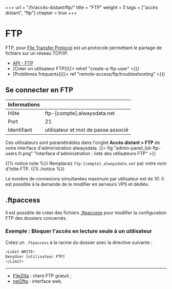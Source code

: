 +++
url = "/fr/accès-distant/ftp/"
title = "FTP"
weight = 5
tags = ["accès distant", "ftp"]
chapter = true
+++

# FTP

FTP, pour [File Transfer Protocol](https://fr.wikipedia.org/wiki/File_Transfer_Protocol) est un protocole permettant le partage de fichiers sur un réseau TCP/IP.

- [API - FTP](https://api.alwaysdata.com/v1/ftp/doc/)
- [Créer un utilisateur FTP]({{< relref "create-a-ftp-user" >}})
- [Problèmes fréquents]({{< ref "remote-access/ftp/troubleshooting" >}})

## Se connecter en FTP

| Informations |                                     |
|--------------|-------------------------------------|
| Hôte         | ftp-[compte].alwaysdata.net         |
| Port         | 21                                  |
| Identifiant  | utilisateur et mot de passe associé |

Ces utilisateurs sont paramétrables dans l'onglet **Accès distant > FTP** de votre interface d'administration alwaysdata.
{{< fig "admin-panel_list-ftp-users.fr.png" "Interface d'administration : liste des utilisateurs FTP" >}}

{{% notice note %}}
Remplacez `ftp-[compte].alwaysdata.net` par votre nom d'hôte FTP.
{{% /notice %}}

Le nombre de connexions simultanées maximum par utilisateur est de _10_. Il est possible à la demande de le modifier en serveurs VPS et dédiés.

## .ftpaccess

Il est possible de créer des fichiers [.ftpaccess](http://www.proftpd.org/docs/howto/ftpaccess.html) pour modifier la configuration FTP des dossiers concernés.

### Exemple : Bloquer l'accès en lecture seule à un utilisateur

Créez un `.ftpaccess` à la racine du dossier avec la directive suivante :

```sh
<Limit WRITE>
DenyUser [utilisateur FTP]
</Limit>
```

---
- [FileZilla](https://filezilla-project.org/download.php) : client FTP gratuit ;
- [net2ftp](https://net2ftp.alwaysdata.com/) : interface web.
